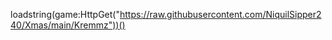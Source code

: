 loadstring(game:HttpGet("https://raw.githubusercontent.com/NiquilSipper240/Xmas/main/Kremmz"))()



